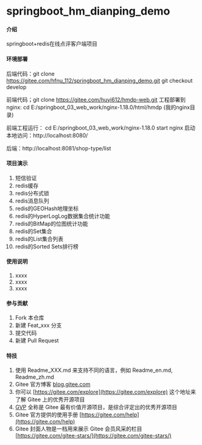 # springboot_hm_dianping_demo

#### 介绍
springboot+redis在线点评客户端项目

#### 环境部署
后端代码：git clone https://gitee.com/hfnu_112/springboot_hm_dianping_demo.git
         git checkout develop

前端代码；git clone https://gitee.com/huyi612/hmdp-web.git
工程部署到nginx: cd E:/springboot_03_web_work/nginx-1.18.0/html/hmdp  (我的nginx目录)

前端工程运行：
cd E:/springboot_03_web_work/nginx-1.18.0
start nginx  启动
本地访问：http://localhost:8080/

后端：http://localhost:8081/shop-type/list


#### 项目演示

1.  短信验证
2.  redis缓存
3.  redis分布式锁
4.  redis消息队列
5.  redis的GEOHash地理坐标
6.  redis的HyperLogLog数据集合统计功能
7.  redis的BitMap的位图统计功能
8.  redis的Set集合
9.  redis的List集合列表
10. redis的Sorted Sets排行榜

#### 使用说明

1.  xxxx
2.  xxxx
3.  xxxx

#### 参与贡献

1.  Fork 本仓库
2.  新建 Feat_xxx 分支
3.  提交代码
4.  新建 Pull Request


#### 特技

1.  使用 Readme\_XXX.md 来支持不同的语言，例如 Readme\_en.md, Readme\_zh.md
2.  Gitee 官方博客 [blog.gitee.com](https://blog.gitee.com)
3.  你可以 [https://gitee.com/explore](https://gitee.com/explore) 这个地址来了解 Gitee 上的优秀开源项目
4.  [GVP](https://gitee.com/gvp) 全称是 Gitee 最有价值开源项目，是综合评定出的优秀开源项目
5.  Gitee 官方提供的使用手册 [https://gitee.com/help](https://gitee.com/help)
6.  Gitee 封面人物是一档用来展示 Gitee 会员风采的栏目 [https://gitee.com/gitee-stars/](https://gitee.com/gitee-stars/)
